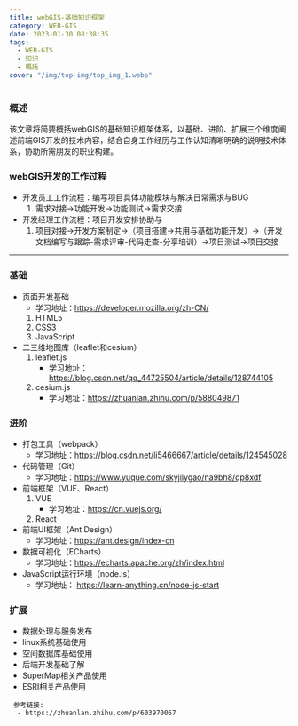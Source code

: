 ```yaml
---
title: webGIS-基础知识框架
category: WEB-GIS
date: 2023-01-30 08:38:35
tags:
  - WEB-GIS
  - 知识
  - 概括
cover: "/img/top-img/top_img_1.webp"
---
```


### 概述
该文章将简要概括webGIS的基础知识框架体系，以基础、进阶、扩展三个维度阐述前端GIS开发的技术内容，结合自身工作经历与工作认知清晰明确的说明技术体系，协助所需朋友的职业构建。

### webGIS开发的工作过程
* 开发员工工作流程：编写项目具体功能模块与解决日常需求与BUG
    1. 需求对接->功能开发->功能测试->需求交接
* 开发经理工作流程：项目开发安排协助与
    1. 项目对接->开发方案制定->（项目搭建->共用与基础功能开发）->（开发文档编写与跟踪-需求评审-代码走查-分享培训）->项目测试->项目交接
 ---
### 基础
* 页面开发基础
    * 学习地址：https://developer.mozilla.org/zh-CN/
    1. HTML5 
    2. CSS3
    3. JavaScript
* 二三维地图库（leaflet和cesium）
    1. leaflet.js 
        * 学习地址：https://blog.csdn.net/qq_44725504/article/details/128744105
    2. cesium.js
        * 学习地址：https://zhuanlan.zhihu.com/p/588049871

### 进阶
* 打包工具（webpack）
    * 学习地址：https://blog.csdn.net/li5466667/article/details/124545028
* 代码管理（Git）
    * 学习地址：https://www.yuque.com/skyjilygao/na9bh8/qp8xdf
* 前端框架（VUE、React）
    1. VUE
        * 学习地址：https://cn.vuejs.org/
    2. React
* 前端UI框架（Ant Design）
    * 学习地址：https://ant.design/index-cn
* 数据可视化（ECharts）
    * 学习地址：https://echarts.apache.org/zh/index.html
* JavaScript运行环境（node.js）
    * 学习地址： https://learn-anything.cn/node-js-start

### 扩展
* 数据处理与服务发布
* linux系统基础使用
* 空间数据库基础使用
* 后端开发基础了解
* SuperMap相关产品使用
* ESRI相关产品使用

```
 参考链接: 
  - https://zhuanlan.zhihu.com/p/603970067
```